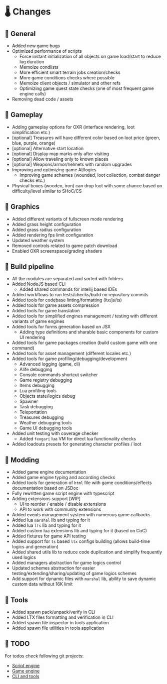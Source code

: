 # 🌡 Changes

## 🧪 General

- ~~Added new game bugs~~
- Optimized performance of scripts
  - Force instant initialization of all objects on game load/start to reduce lag duration
  - Memoize condlists
  - More efficient smart terrain jobs creation/checks
  - More game conditions checks where possible
  - Memoize client objects / simulator and other refs
  - Optimizing game quest state checks (one of most frequent game engine calls)
- Removing dead code / assets

## 🧪 Gameplay

- Adding gameplay options for OXR (interface rendering, loot simplification etc.)
- [optional] Treasures will have different color based on loot price (green, blue, purple, orange)
- [optional] Alternative start location
- [optional] Display map marks only after visiting
- [optional] Allow traveling only to known places
- [optional] Weapons/armor/helmets with random upgrades
- Improving and optimizing game AI/logics
  - Improving game schemes (wounded, loot collection, combat danger checks etc.)
- Physical boxes (wooden, iron) can drop loot with some chance based on difficulty/level similar to SHoC/CS

## 🧪 Graphics

- Added different variants of fullscreen mode rendering
- Added grass height configuration
- Added grass radius configuration
- Added rendering fps limit configuration
- Updated weather system
- Removed controls related to game patch download
- Enabled OXR screenspace/grading shaders

## 🧪 Build pipeline

- All the modules are separated and sorted with folders
- Added NodeJS based CLI
  - Added shared commands for intellij based IDEs 
- Added workflows to run tests/checks/build on repository commits
- Added tools for codebase linting/formatting (ltx/js/ts)
- Added tools for game assets compression
- Added tools for game translation
- Added tools for simplified engines management / testing with different variants of game engines
- Added tools for forms generation based on JSX
  - Adding type definitions and sharable basic components for custom UI rendering
- Added tools for game packages creation (build custom game with one command)
- Added tools for asset management (different locales etc.)
- Added tools for game profiling/debugging/development
  - Advanced logging (game, cli)
  - Alife debugging
  - Console commands shortcut switcher
  - Game registry debugging
  - Items debugging
  - Lua profiling tools
  - Objects state/logics debug
  - Spawner
  - Task debugging
  - Teleportation
  - Treasures debugging
  - Weather debugging tools
  - Game UI debugging tools
- Added unit testing with coverage checker
  - Added `fengari` lua VM for direct lua functionality checks
- Added loadouts presets for generating character profiles / loot

## 🧪 Modding

- Added game engine documentation
- Added game engine typing and according checks
- Added tools for generation of `html` file with game conditions/effects documentation based on JSDoc
- Fully rewritten game script engine with typescript
- Adding extensions support [WIP]
  - UI to reorder / enable / disable extensions
  - API to work with community extensions
- Added events management system with numerous game callbacks
- Added lua `marshal` lib and typing for it
- Added lua `lfs` lib and typing for it
- Added custom lua extensions lib and typing for it (based on CoC)
- Added fixtures for game API testing
- Added support for `ts` based `ltx` configs building (allows build-time logics and generation)
- Added shared utils lib to reduce code duplication and simplify frequently used logics
- Added managers abstraction for game logics control
- Updated schemes abstraction for easier testing/extending/sharing/updating of game logics schemes
- Add support for dynamic files with `marshal` lib, ability to save dynamic custom data without 16K limit

## 🧪 Tools

- Added spawn pack/unpack/verify in CLI
- Added LTX files formatting and verification in CLI
- Added spawn file inspector in tools application
- Added spawn file utilities in tools application

## 🧪 TODO

For todos check following git projects:

- [Script engine](https://github.com/orgs/xray-forge/projects/4)
- [Game engine](https://github.com/orgs/xray-forge/projects/6)
- [CLI and tools](https://github.com/orgs/xray-forge/projects/3)
